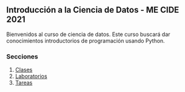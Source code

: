 ## Introducción a la Ciencia de Datos - ME CIDE 2021

Bienvenidos al curso de ciencia de datos. Este curso buscará dar conocimientos introductorios de 
programación usando Python. 

### Secciones

1. [Clases](/clases/index.md)
2. [Laboratorios](/labs/index.md)
3. [Tareas](/tareas/index.md)
